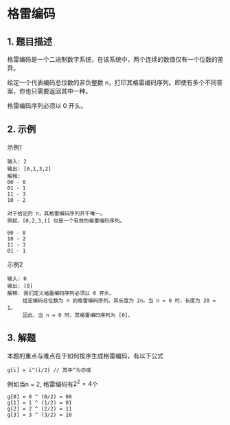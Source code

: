 # 格雷编码

## 1. 题目描述
格雷编码是一个二进制数字系统，在该系统中，两个连续的数值仅有一个位数的差异。

给定一个代表编码总位数的非负整数 n，打印其格雷编码序列。即使有多个不同答案，你也只需要返回其中一种。

格雷编码序列必须以 0 开头。

## 2. 示例
示例1
```
输入: 2
输出: [0,1,3,2]
解释:
00 - 0
01 - 1
11 - 3
10 - 2

对于给定的 n，其格雷编码序列并不唯一。
例如，[0,2,3,1] 也是一个有效的格雷编码序列。

00 - 0
10 - 2
11 - 3
01 - 1
```

示例2
```
输入: 0
输出: [0]
解释: 我们定义格雷编码序列必须以 0 开头。
     给定编码总位数为 n 的格雷编码序列，其长度为 2n。当 n = 0 时，长度为 20 = 1。
     因此，当 n = 0 时，其格雷编码序列为 [0]。
```

## 3. 解题
本题的重点与难点在于如何按序生成格雷编码，有以下公式
```
g[i] = i^(i/2) // 其中^为亦或
```
例如当n = 2, 格雷编码有$2^2 = 4$个
```
g[0] = 0 ^ (0/2) = 00
g[1] = 1 ^ (1/2) = 01
g[2] = 2 ^ (2/2) = 11
g[3] = 3 ^ (3/2) = 10
```